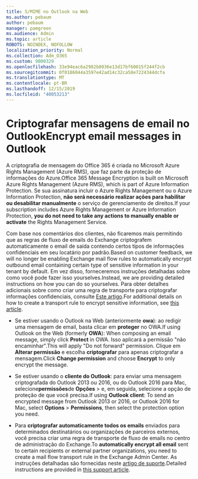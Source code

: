 ```yaml
---
title: S/MIME no Outlook na Web
ms.author: pebaum
author: pebaum
manager: pamgreen
ms.audience: Admin
ms.topic: article
ROBOTS: NOINDEX, NOFOLLOW
localization_priority: Normal
ms.collection: Adm_O365
ms.custom: 9000329
ms.openlocfilehash: 33e94eac6a2982b8036e13d17bf60015f244f2cb
ms.sourcegitcommit: 0f0186044a3597e42ad14c32ca58e7224344dcfa
ms.translationtype: MT
ms.contentlocale: pt-BR
ms.lasthandoff: 12/15/2019
ms.locfileid: "40053213"
---
```

# <a name="encrypt-email-messages-in-outlook"></a><span data-ttu-id="4c53d-102">Criptografar mensagens de email no Outlook</span><span class="sxs-lookup"><span data-stu-id="4c53d-102">Encrypt email messages in Outlook</span></span>

<span data-ttu-id="4c53d-103">A criptografia de mensagem do Office 365 é criada no Microsoft Azure Rights Management (Azure RMS), que faz parte da proteção de informações do Azure.</span><span class="sxs-lookup"><span data-stu-id="4c53d-103">Office 365 Message Encryption is built on Microsoft Azure Rights Management (Azure RMS), which is part of Azure Information Protection.</span></span> <span data-ttu-id="4c53d-104">Se sua assinatura incluir o Azure Rights Management ou o Azure Information Protection, **não será necessário realizar ações para habilitar ou desabilitar manualmente** o serviço de gerenciamento de direitos.</span><span class="sxs-lookup"><span data-stu-id="4c53d-104">If your subscription includes Azure Rights Management or Azure Information Protection, **you do not need to take any actions to manually enable or activate** the Rights Management Service.</span></span>

<span data-ttu-id="4c53d-105">Com base nos comentários dos clientes, não ficaremos mais permitindo que as regras de fluxo de emails do Exchange criptografem automaticamente o email de saída contendo certos tipos de informações confidenciais em seu locatário por padrão.</span><span class="sxs-lookup"><span data-stu-id="4c53d-105">Based on customer feedback, we will no longer be enabling Exchange mail flow rules to automatically encrypt outbound email containing certain type of sensitive information in your tenant by default.</span></span> <span data-ttu-id="4c53d-106">Em vez disso, forneceremos instruções detalhadas sobre como você pode fazer isso yourselves.</span><span class="sxs-lookup"><span data-stu-id="4c53d-106">Instead, we are providing detailed instructions on how you can do so yourselves.</span></span> <span data-ttu-id="4c53d-107">Para obter detalhes adicionais sobre como criar uma regra de transporte para criptografar informações confidenciais, consulte [Este artigo](https://aka.ms/OmeEtr).</span><span class="sxs-lookup"><span data-stu-id="4c53d-107">For additional details on how to create a transport rule to encrypt sensitive information, see [this article](https://aka.ms/OmeEtr).</span></span>

- <span data-ttu-id="4c53d-108">Se estiver usando o Outlook na Web (anteriormente **owa**): ao redigir uma mensagem de email, basta clicar em **proteger** no OWA.</span><span class="sxs-lookup"><span data-stu-id="4c53d-108">If using Outlook on the Web (formerly **OWA**): When composing an email message, simply click **Protect** in OWA.</span></span> <span data-ttu-id="4c53d-109">Isso aplicará a permissão "não encaminhar".</span><span class="sxs-lookup"><span data-stu-id="4c53d-109">This will apply "Do not forward" permission.</span></span> <span data-ttu-id="4c53d-110">Clique em **Alterar permissão** e escolha **criptografar** para apenas criptografar a mensagem.</span><span class="sxs-lookup"><span data-stu-id="4c53d-110">Click **Change permission** and choose **Encrypt** to only encrypt the message.</span></span>

- <span data-ttu-id="4c53d-111">Se estiver usando o **cliente do Outlook**: para enviar uma mensagem criptografada do Outlook 2013 ou 2016, ou do Outlook 2016 para Mac, selecione**permissões**de **Opções** > e, em seguida, selecione a opção de proteção de que você precisa.</span><span class="sxs-lookup"><span data-stu-id="4c53d-111">If using **Outlook client**: To send an encrypted message from Outlook 2013 or 2016, or Outlook 2016 for Mac, select **Options** > **Permissions**, then select the protection option you need.</span></span>

- <span data-ttu-id="4c53d-112">Para **criptografar automaticamente todos os emails** enviados para determinados destinatários ou organizações de parceiros externos, você precisa criar uma regra de transporte de fluxo de emails no centro de administração do Exchange.</span><span class="sxs-lookup"><span data-stu-id="4c53d-112">To **automatically encrypt all email** sent to certain recipients or external partner organizations, you need to create a mail flow transport rule in the Exchange Admin Center.</span></span> <span data-ttu-id="4c53d-113">As instruções detalhadas são fornecidas neste [artigo de suporte](https://docs.microsoft.com/office365/securitycompliance/define-mail-flow-rules-to-encrypt-email#create-a-mail-flow-rule-to-encrypt-email-messages-with-the-new-ome-capabilities).</span><span class="sxs-lookup"><span data-stu-id="4c53d-113">Detailed instructions are provided in [this support article](https://docs.microsoft.com/office365/securitycompliance/define-mail-flow-rules-to-encrypt-email#create-a-mail-flow-rule-to-encrypt-email-messages-with-the-new-ome-capabilities).</span></span>

